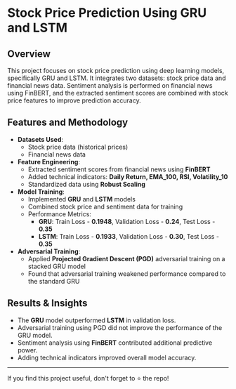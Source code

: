 # Stock Price Prediction Using GRU and LSTM

## Overview
This project focuses on stock price prediction using deep learning models, specifically GRU and LSTM. It integrates two datasets: stock price data and financial news data. Sentiment analysis is performed on financial news using FinBERT, and the extracted sentiment scores are combined with stock price features to improve prediction accuracy.

## Features and Methodology
- **Datasets Used**:
  - Stock price data (historical prices)
  - Financial news data
- **Feature Engineering**:
  - Extracted sentiment scores from financial news using **FinBERT**
  - Added technical indicators: **Daily Return, EMA_100, RSI, Volatility_10**
  - Standardized data using **Robust Scaling**
- **Model Training**:
  - Implemented **GRU** and **LSTM** models
  - Combined stock price and sentiment data for training
  - Performance Metrics:
    - **GRU**: Train Loss - **0.1948**, Validation Loss - **0.24**, Test Loss - **0.35**
    - **LSTM**: Train Loss - **0.1933**, Validation Loss - **0.30**, Test Loss - **0.35**
- **Adversarial Training**:
  - Applied **Projected Gradient Descent (PGD)** adversarial training on a stacked GRU model
  - Found that adversarial training weakened performance compared to the standard GRU


## Results & Insights
- The **GRU** model outperformed **LSTM** in validation loss.
- Adversarial training using PGD did not improve the performance of the GRU model.
- Sentiment analysis using **FinBERT** contributed additional predictive power.
- Adding technical indicators improved overall model accuracy.



--------------------------------------------------------------------------
If you find this project useful, don't forget to ⭐ the repo!

